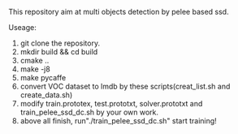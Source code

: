 This repository aim at multi objects detection by pelee based ssd.

Useage:
1. git clone the repository.
2. mkdir build && cd build
3. cmake ..
4. make -j8
5. make pycaffe
6. convert VOC dataset to lmdb by these scripts(creat_list.sh and create_data.sh)
7. modify train.prototex, test.prototxt, solver.prototxt and train_pelee_ssd_dc.sh by your own work.
8. above all finish, run"./train_pelee_ssd_dc.sh" start training!

